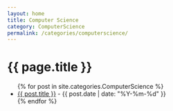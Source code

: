 ```yaml
---
layout: home
title: Computer Science
category: ComputerScience
permalink: /categories/computerscience/
---
```


<h1>{{ page.title }}</h1>

<ul>
{% for post in site.categories.ComputerScience %}
  <li>
    <a href="{{ post.url }}">{{ post.title }}</a> - {{ post.date | date: "%Y-%m-%d" }}
  </li>
{% endfor %}
</ul>
